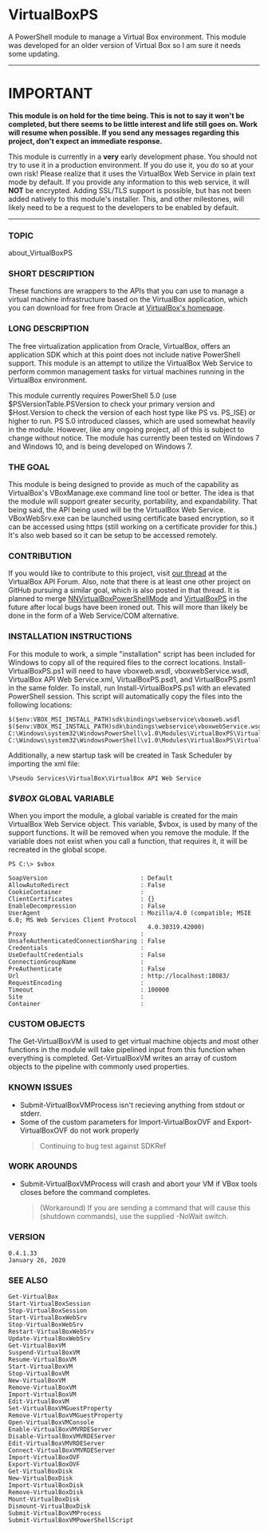 # **VirtualBoxPS**
A PowerShell module to manage a Virtual Box environment. This module was developed for an older version of Virtual Box so I am sure it needs some updating.

---

# IMPORTANT

**This module is on hold for the time being. This is not to say it won't be completed, but there seems to be little interest and life still goes on. Work will resume when possible. If you send any messages regarding this project, don't expect an immediate response.**

This module is currently in a **very** early development phase. You should not try to use it in a production environment. If you do use it, you do so at your own risk! Please realize that it uses the VirtualBox Web Service in plain text mode by default. If you provide any information to this web service, it will **NOT** be encrypted. Adding SSL/TLS support is possible, but has not been added natively to this module's installer. This, and other milestones, will likely need to be a request to the developers to be enabled by default.

---

### **TOPIC**
about_VirtualBoxPS

### **SHORT DESCRIPTION**
These functions are wrappers to the APIs that you can use to manage a virtual machine infrastructure based on the VirtualBox application, which you can download for free from Oracle at [VirtualBox's homepage](http://www.virtualbox.org).

### **LONG DESCRIPTION**
The free virtualization application from Oracle, VirtualBox, offers an application SDK which at this point does not include native PowerShell support. This module is an attempt to utilize the VirtualBox Web Service to perform common management tasks for virtual machines running in the VirtualBox environment.

This module currently requires PowerShell 5.0 (use $PSVersionTable.PSVersion to check your primary version and $Host.Version to check the version of each host type like PS vs. PS_ISE) or higher to run. PS 5.0 introduced classes, which are used somewhat heavily in the module. However, like any ongoing project, all of this is subject to change without notice. The module has currently been tested on Windows 7 and Windows 10, and is being developed on Windows 7.

### **THE GOAL**
This module is being designed to provide as much of the capability as VirtualBox's VBoxManage.exe command line tool or better. The idea is that the module will support greater security, portability, and expandability. That being said, the API being used will be the VirtualBox Web Service. VBoxWebSrv.exe can be launched using certificate based encryption, so it can be accessed using https (still working on a certificate provider for this.) It's also web based so it can be setup to be accessed remotely.

### **CONTRIBUTION**
If you would like to contribute to this project, visit [our thread](https://forums.virtualbox.org/viewtopic.php?f=34&t=54027) at the VirtualBox API Forum. Also, note that there is at least one other project on GitHub pursuing a similar goal, which is also posted in that thread. It is planned to merge [NNVirtualBoxPowerShellMode](https://github.com/ajbrehm/NNVirtualBoxPowerShellModule) and [VirtualBoxPS](#-virtualboxps) in the future after local bugs have been ironed out. This will more than likely be done in the form of a Web Service/COM alternative.
	
### **INSTALLATION INSTRUCTIONS**
For this module to work, a simple "installation" script has been included for Windows to copy all of the required files to the correct locations. Install-VirtualBoxPS.ps1 will need to have vboxweb.wsdl, vboxwebService.wsdl, VirtualBox API Web Service.xml, VirtualBoxPS.psd1, and VirtualBoxPS.psm1 in the same folder. To install, run Install-VirtualBoxPS.ps1 with an elevated PowerShell session. This script will automatically copy the files into the following locations:
	
	$($env:VBOX_MSI_INSTALL_PATH)sdk\bindings\webservice\vboxweb.wsdl
	$($env:VBOX_MSI_INSTALL_PATH)sdk\bindings\webservice\vboxwebService.wsdl
	C:\Windows\system32\WindowsPowerShell\v1.0\Modules\VirtualBoxPS\VirtualBoxPS.psd1
	C:\Windows\system32\WindowsPowerShell\v1.0\Modules\VirtualBoxPS\VirtualBoxPS.psm1
	
	
Additionally, a new startup task will be created in Task Scheduler by importing the xml file:
	
	\Pseudo Services\VirtualBox\VirtualBox API Web Service
    
### **_$VBOX_ GLOBAL VARIABLE**
When you import the module, a global variable is created for the main VirtualBox Web Service object. This variable, $vbox, is used by many of the support functions. It will be removed when you remove the module. If the variable does not exist when you call a function, that requires it, it will be recreated in the global scope.
    
    PS C:\> $vbox

	SoapVersion                          : Default
	AllowAutoRedirect                    : False
	CookieContainer                      :
	ClientCertificates                   : {}
	EnableDecompression                  : False
	UserAgent                            : Mozilla/4.0 (compatible; MSIE 6.0; MS Web Services Client Protocol
										   4.0.30319.42000)
	Proxy                                :
	UnsafeAuthenticatedConnectionSharing : False
	Credentials                          :
	UseDefaultCredentials                : False
	ConnectionGroupName                  :
	PreAuthenticate                      : False
	Url                                  : http://localhost:18083/
	RequestEncoding                      :
	Timeout                              : 100000
	Site                                 :
	Container                            :
    
### **CUSTOM OBJECTS**
The Get-VirtualBoxVM is used to get virtual machine objects and most other functions in the module will take pipelined input from this function when everything is completed. Get-VirtualBoxVM writes an array of custom objects to the pipeline with commonly used properties.

### **KNOWN ISSUES**
* Submit-VirtualBoxVMProcess isn't recieving anything from stdout or stderr.
* Some of the custom parameters for Import-VirtualBoxOVF and Export-VirtualBoxOVF do not work properly
	>Continuing to bug test against SDKRef

### **WORK AROUNDS**
* Submit-VirtualBoxVMProcess will crash and abort your VM if VBox tools closes before the command completes.
	>(Workaround) If you are sending a command that will cause this (shutdown commands), use the supplied -NoWait switch.
    
### **VERSION**
	0.4.1.33
	January 26, 2020
    
### **SEE ALSO**
	Get-VirtualBox
	Start-VirtualBoxSession
	Stop-VirtualBoxSession
	Start-VirtualBoxWebSrv
	Stop-VirtualBoxWebSrv
	Restart-VirtualBoxWebSrv
	Update-VirtualBoxWebSrv
	Get-VirtualBoxVM
	Suspend-VirtualBoxVM
	Resume-VirtualBoxVM
	Start-VirtualBoxVM
	Stop-VirtualBoxVM
	New-VirtualBoxVM
	Remove-VirtualBoxVM
	Import-VirtualBoxVM
	Edit-VirtualBoxVM
	Set-VirtualBoxVMGuestProperty
	Remove-VirtualBoxVMGuestProperty
	Open-VirtualBoxVMConsole
	Enable-VirtualBoxVMVRDEServer
	Disable-VirtualBoxVMVRDEServer
	Edit-VirtualBoxVMVRDEServer
	Connect-VirtualBoxVMVRDEServer
	Import-VirtualBoxOVF
	Export-VirtualBoxOVF
	Get-VirtualBoxDisk
	New-VirtualBoxDisk
	Import-VirtualBoxDisk
	Remove-VirtualBoxDisk
	Mount-VirtualBoxDisk
	Dismount-VirtualBoxDisk
	Submit-VirtualBoxVMProcess
	Submit-VirtualBoxVMPowerShellScript
